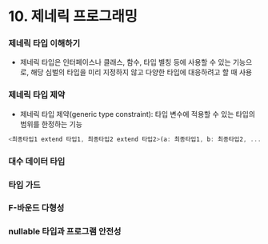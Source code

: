 # 10. 제네릭 프로그래밍

### 제네릭 타입 이해하기

- 제네릭 타입은 인터페이스나 클래스, 함수, 타입 별칭 등에 사용할 수 있는 기능으로, 해당 심벌의 타입을 미리 지정하지 않고 다양한 타입에 대응하려고 할 때 사용



### 제네릭 타입 제약

- 제네릭 타입 제약(generic type constraint): 타입 변수에 적용할 수 있는 타입의 범위를 한정하는 기능

```typescript
<최종타입1 extend 타입1, 최종타입2 extend 타입2>(a: 최종타입1, b: 최종타입2, ...) {}
```





### 대수 데이터 타입

### 타입 가드

### F-바운드 다형성

### nullable 타입과 프로그램 안전성

